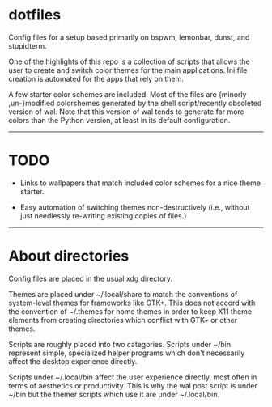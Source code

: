 # dotfiles

Config files for a setup based primarily on bspwm, lemonbar, dunst, and stupidterm.

One of the highlights of this repo is a collection of scripts that allows the user to create and switch color themes for the main applications. Ini file creation is automated for the apps that rely on them.

A few starter color schemes are included. Most of the files are {minorly ,un-}modified colorshemes generated by the shell script/recently obsoleted version of wal. Note that this version of wal tends to generate far more colors than the Python version, at least in its default configuration.

---

# TODO

* Links to wallpapers that match included color schemes for a nice theme starter.

* Easy automation of switching themes non-destructively (i.e., without just needlessly re-writing existing copies of files.)

---

# About directories

Config files are placed in the usual xdg directory.

Themes are placed under ~/.local/share to match the conventions of system-level themes for frameworks like GTK+. This does not accord with the convention of ~/.themes for home themes in order to keep X11 theme elements from creating directories which conflict with GTK+ or other themes.

Scripts are roughly placed into two categories. Scripts under ~/bin represent simple, specialized helper programs which don't necessarily affect the desktop experience directly.

Scripts under ~/.local/bin affect the user experience directly, most often in terms of aesthetics or productivity. This is why the wal post script is under ~/bin but the themer scripts which use it are under ~/.local/bin.
